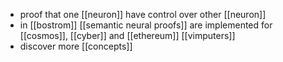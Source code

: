 - proof that one [[neuron]] have control over other [[neuron]]
- in [[bostrom]] [[semantic neural proofs]] are implemented for [[cosmos]], [[cyber]] and [[ethereum]] [[vimputers]]
- discover more [[concepts]]